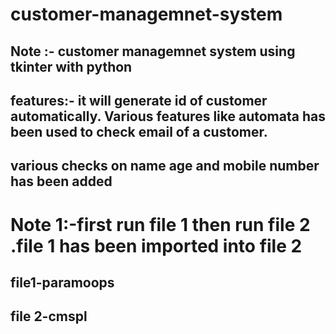 # customer-managemnet-system
## Note :- customer managemnet system using tkinter with python
## features:- it will generate id of customer automatically. Various features like automata has been used to check email of a customer.
## various checks on name age and mobile number has been added

# Note 1:-first run file 1 then run file 2 .file 1 has been imported into file 2
## file1-paramoops
## file 2-cmspl
